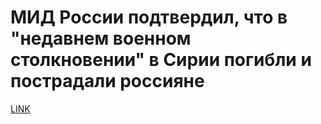 # МИД России подтвердил, что в "недавнем военном столкновении" в Сирии погибли и пострадали россияне



[LINK](https://varlamov.ru/2791855.html)
